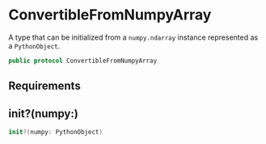 # ConvertibleFromNumpyArray

A type that can be initialized from a `numpy.ndarray` instance represented
as a `PythonObject`.

``` swift
public protocol ConvertibleFromNumpyArray
```

## Requirements

## init?(numpy:)

``` swift
init?(numpy: PythonObject)
```
